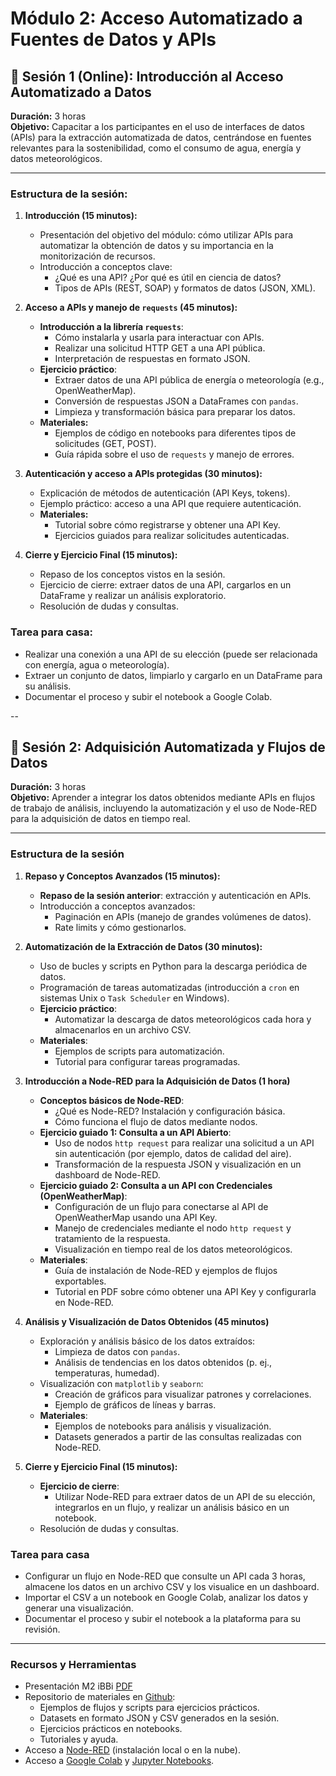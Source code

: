 # Módulo 2: Acceso Automatizado a Fuentes de Datos y APIs

## 📅 Sesión 1 (Online): Introducción al Acceso Automatizado a Datos

**Duración:** 3 horas  
**Objetivo:** Capacitar a los participantes en el uso de interfaces de datos (APIs) para la extracción automatizada de datos, centrándose en fuentes relevantes para la sostenibilidad, como el consumo de agua, energía y datos meteorológicos.

---

### **Estructura de la sesión:**

1. **Introducción (15 minutos):**
   - Presentación del objetivo del módulo: cómo utilizar APIs para automatizar la obtención de datos y su importancia en la monitorización de recursos.
   - Introducción a conceptos clave:
     - ¿Qué es una API? ¿Por qué es útil en ciencia de datos?
     - Tipos de APIs (REST, SOAP) y formatos de datos (JSON, XML).

2. **Acceso a APIs y manejo de `requests` (45 minutos):**
   - **Introducción a la librería `requests`**:
     - Cómo instalarla y usarla para interactuar con APIs.
     - Realizar una solicitud HTTP GET a una API pública.
     - Interpretación de respuestas en formato JSON.
   - **Ejercicio práctico**:
     - Extraer datos de una API pública de energía o meteorología (e.g., OpenWeatherMap).
     - Conversión de respuestas JSON a DataFrames con `pandas`.
     - Limpieza y transformación básica para preparar los datos.
   - **Materiales:**
     - Ejemplos de código en notebooks para diferentes tipos de solicitudes (GET, POST).
     - Guía rápida sobre el uso de `requests` y manejo de errores.

3. **Autenticación y acceso a APIs protegidas (30 minutos):**
   - Explicación de métodos de autenticación (API Keys, tokens).
   - Ejemplo práctico: acceso a una API que requiere autenticación.
   - **Materiales:**
     - Tutorial sobre cómo registrarse y obtener una API Key.
     - Ejercicios guiados para realizar solicitudes autenticadas.

4. **Cierre y Ejercicio Final (15 minutos):**
   - Repaso de los conceptos vistos en la sesión.
   - Ejercicio de cierre: extraer datos de una API, cargarlos en un DataFrame y realizar un análisis exploratorio.
   - Resolución de dudas y consultas.

### **Tarea para casa:**

- Realizar una conexión a una API de su elección (puede ser relacionada con energía, agua o meteorología).
- Extraer un conjunto de datos, limpiarlo y cargarlo en un DataFrame para su análisis.
- Documentar el proceso y subir el notebook a Google Colab.

--

## 📅 Sesión 2: Adquisición Automatizada y Flujos de Datos

**Duración:** 3 horas  
**Objetivo:** Aprender a integrar los datos obtenidos mediante APIs en flujos de trabajo de análisis, incluyendo la automatización y el uso de Node-RED para la adquisición de datos en tiempo real.

---

### **Estructura de la sesión**

1. **Repaso y Conceptos Avanzados (15 minutos):**
   - **Repaso de la sesión anterior**: extracción y autenticación en APIs.
   - Introducción a conceptos avanzados:
     - Paginación en APIs (manejo de grandes volúmenes de datos).
     - Rate limits y cómo gestionarlos.

2. **Automatización de la Extracción de Datos (30 minutos):**

   - Uso de bucles y scripts en Python para la descarga periódica de datos.
   - Programación de tareas automatizadas (introducción a `cron` en sistemas Unix o `Task Scheduler` en Windows).
   - **Ejercicio práctico**:
     - Automatizar la descarga de datos meteorológicos cada hora y almacenarlos en un archivo CSV.
   - **Materiales**:
     - Ejemplos de scripts para automatización.
     - Tutorial para configurar tareas programadas.

3. **Introducción a Node-RED para la Adquisición de Datos (1 hora)**
   - **Conceptos básicos de Node-RED**:
     - ¿Qué es Node-RED? Instalación y configuración básica.
     - Cómo funciona el flujo de datos mediante nodos.
   - **Ejercicio guiado 1: Consulta a un API Abierto**:
     - Uso de nodos `http request` para realizar una solicitud a un API sin autenticación (por ejemplo, datos de calidad del aire).
     - Transformación de la respuesta JSON y visualización en un dashboard de Node-RED.
   - **Ejercicio guiado 2: Consulta a un API con Credenciales (OpenWeatherMap)**:
     - Configuración de un flujo para conectarse al API de OpenWeatherMap usando una API Key.
     - Manejo de credenciales mediante el nodo `http request` y tratamiento de la respuesta.
     - Visualización en tiempo real de los datos meteorológicos.
   - **Materiales**:
     - Guía de instalación de Node-RED y ejemplos de flujos exportables.
     - Tutorial en PDF sobre cómo obtener una API Key y configurarla en Node-RED.

4. **Análisis y Visualización de Datos Obtenidos (45 minutos)**
   - Exploración y análisis básico de los datos extraídos:
     - Limpieza de datos con `pandas`.
     - Análisis de tendencias en los datos obtenidos (p. ej., temperaturas, humedad).
   - Visualización con `matplotlib` y `seaborn`:
     - Creación de gráficos para visualizar patrones y correlaciones.
     - Ejemplo de gráficos de líneas y barras.
   - **Materiales**:
     - Ejemplos de notebooks para análisis y visualización.
     - Datasets generados a partir de las consultas realizadas con Node-RED.

5. **Cierre y Ejercicio Final (15 minutos):**
   - **Ejercicio de cierre**:
     - Utilizar Node-RED para extraer datos de un API de su elección, integrarlos en un flujo, y realizar un análisis básico en un notebook.
   - Resolución de dudas y consultas.

### Tarea para casa

- Configurar un flujo en Node-RED que consulte un API cada 3 horas, almacene los datos en un archivo CSV y los visualice en un dashboard.
- Importar el CSV a un notebook en Google Colab, analizar los datos y generar una visualización.
- Documentar el proceso y subir el notebook a la plataforma para su revisión.

---

### Recursos y Herramientas

- Presentación M2 iBBi [PDF](https://drive.google.com/file/d/1Ki3tllV-zYjNaTefe0mlgwlHHEoiSv8X/view?usp=sharing)
- Repositorio de materiales en [Github](https://github.com/jorgballesteros):  
  - Ejemplos de flujos y scripts para ejercicios prácticos.
  - Datasets en formato JSON y CSV generados en la sesión.
  - Ejercicios prácticos en notebooks.
  - Tutoriales y ayuda.
- Acceso a [Node-RED](https://nodered.org/docs/) (instalación local o en la nube).
- Acceso a [Google Colab](https://colab.research.google.com/) y [Jupyter Notebooks](https://jupyter.org/).
